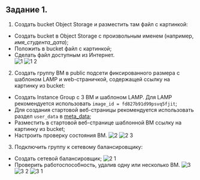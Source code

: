 ## Задание 1.

1. Создать bucket Object Storage и разместить там файл с картинкой:
- Создать bucket в Object Storage с произвольным именем (например, _имя_студента_дата_);
- Положить в bucket файл с картинкой;
- Сделать файл доступным из Интернет.  
![1](https://user-images.githubusercontent.com/88678440/187068309-9da32e8c-5a4c-494c-abfb-1658b1eef6fb.JPG)
![1 2](https://user-images.githubusercontent.com/88678440/187068626-8f736aa6-7893-4e8a-9d28-d84afb4c66bb.JPG)
2. Создать группу ВМ в public подсети фиксированного размера с шаблоном LAMP и web-страничкой, содержащей ссылку на картинку из bucket:
- Создать Instance Group с 3 ВМ и шаблоном LAMP. Для LAMP рекомендуется использовать `image_id = fd827b91d99psvq5fjit`;
- Для создания стартовой веб-страницы рекомендуется использовать раздел `user_data` в [meta_data](https://cloud.yandex.ru/docs/compute/concepts/vm-metadata);
- Разместить в стартовой веб-странице шаблонной ВМ ссылку на картинку из bucket;
- Настроить проверку состояния ВМ.
![2](https://user-images.githubusercontent.com/88678440/187068456-7c75e5a3-bc09-4274-b861-3aa2077287ae.JPG)
![2 3](https://user-images.githubusercontent.com/88678440/187068506-8655857f-d143-43f6-acd2-b3a1782f4080.JPG)
3. Подключить группу к сетевому балансировщику:
- Создать сетевой балансировщик;
![2 1](https://user-images.githubusercontent.com/88678440/187068527-828fa032-d42c-4ab9-b587-97a06b59edae.JPG)
- Проверить работоспособность, удалив одну или несколько ВМ.
![3](https://user-images.githubusercontent.com/88678440/187068535-a3aafa5c-f35a-4a97-902e-aa3bfea3f9c4.JPG)
![3 2](https://user-images.githubusercontent.com/88678440/187068567-f6835155-1c7c-4ae0-95d5-ef5232d97c2d.JPG)
![3 1](https://user-images.githubusercontent.com/88678440/187068572-3e5ea0f4-0d8d-4971-8d1a-24bb8c913a19.JPG)

